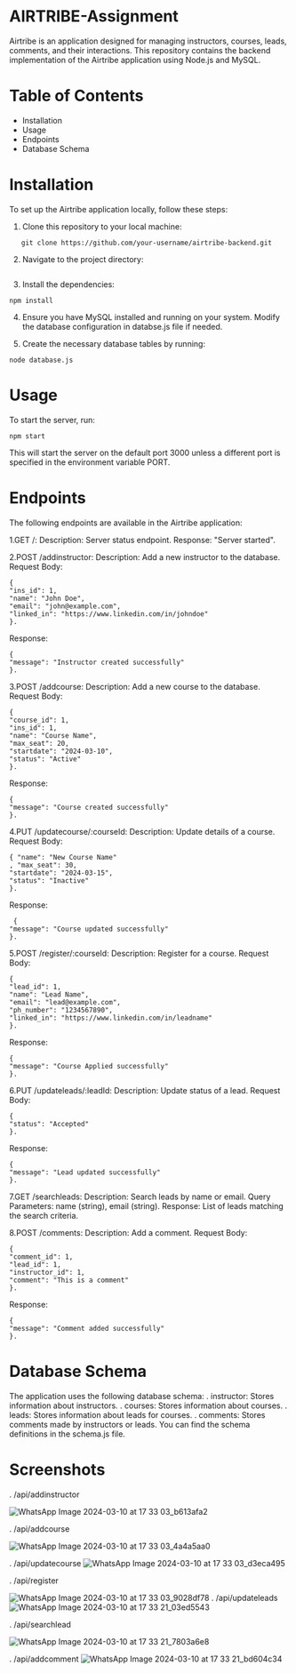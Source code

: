 # AIRTRIBE-Assignment

Airtribe is an application designed for managing instructors, courses, leads, comments, and their interactions. This repository contains the backend implementation of the Airtribe application using Node.js and MySQL.

# Table of Contents
 * Installation
 * Usage
 * Endpoints
 * Database Schema
   
# Installation
To set up the Airtribe application locally, follow these steps:
1. Clone this repository to your local machine:
```
   git clone https://github.com/your-username/airtribe-backend.git
```

2. Navigate to the project directory:
```
```

3. Install the dependencies:
```
npm install
```
4. Ensure you have MySQL installed and running on your system. Modify the database configuration in databse.js file if needed.

5. Create the necessary database tables by running:
```
node database.js
```

# Usage
To start the server, run:
```
npm start
```
This will start the server on the default port 3000 unless a different port is specified in the environment variable PORT.

# Endpoints
The following endpoints are available in the Airtribe application:

1.GET /:
Description: Server status endpoint.
Response: "Server started".

2.POST /addinstructor:
Description: Add a new instructor to the database.
Request Body:
```
{ 
"ins_id": 1, 
"name": "John Doe",
"email": "john@example.com", 
"linked_in": "https://www.linkedin.com/in/johndoe" 
}.
```
Response:
```
{ 
"message": "Instructor created successfully"
}.
```

3.POST /addcourse:
Description: Add a new course to the database.
Request Body: 
```
{ 
"course_id": 1, 
"ins_id": 1,
"name": "Course Name",
"max_seat": 20,
"startdate": "2024-03-10",
"status": "Active"
}.
```

Response: 
```
{ 
"message": "Course created successfully" 
}.
```


4.PUT /updatecourse/:courseId:
Description: Update details of a course.
Request Body: 
```
{ "name": "New Course Name"
, "max_seat": 30,
"startdate": "2024-03-15",
"status": "Inactive"
}.
```

Response:
```
 { 
"message": "Course updated successfully" 
}.
```


5.POST /register/:courseId:
Description: Register for a course.
Request Body: 
```
{ 
"lead_id": 1,
"name": "Lead Name",
"email": "lead@example.com",
"ph_number": "1234567890",
"linked_in": "https://www.linkedin.com/in/leadname" 
}.
```

Response:
```
{
"message": "Course Applied successfully"
}.
```

6.PUT /updateleads/:leadId:
Description: Update status of a lead.
Request Body: 
```
{ 
"status": "Accepted"
}.
```
Response: 
```
{ 
"message": "Lead updated successfully" 
}.
```

7.GET /searchleads:
Description: Search leads by name or email.
Query Parameters: name (string), email (string).
Response: List of leads matching the search criteria.

8.POST /comments:
Description: Add a comment.
Request Body:
```
{ 
"comment_id": 1,
"lead_id": 1, 
"instructor_id": 1,
"comment": "This is a comment"
}.
```
Response:
```
{ 
"message": "Comment added successfully"
}.
```

# Database Schema
The application uses the following database schema:
. instructor: Stores information about instructors.
. courses: Stores information about courses.
. leads: Stores information about leads for courses.
. comments: Stores comments made by instructors or leads.
You can find the schema definitions in the schema.js file.

# Screenshots
. /api/addinstructor 

![WhatsApp Image 2024-03-10 at 17 33 03_b613afa2](https://github.com/prince-132/airtribe-assignment/assets/117109800/6698d5fb-fe0c-4916-b9ed-507a31e56351)

. /api/addcourse

![WhatsApp Image 2024-03-10 at 17 33 03_4a4a5aa0](https://github.com/prince-132/airtribe-assignment/assets/117109800/7a523d9b-f74e-4272-9630-0f70bfddddee)

. /api/updatecourse
![WhatsApp Image 2024-03-10 at 17 33 03_d3eca495](https://github.com/prince-132/airtribe-assignment/assets/117109800/31ec2f14-4ca9-4225-a8f4-cea7309cedfb)

. /api/register

![WhatsApp Image 2024-03-10 at 17 33 03_9028df78](https://github.com/prince-132/airtribe-assignment/assets/117109800/52f74152-02c2-4ece-b496-8fa354e8cbfc)
. /api/updateleads
![WhatsApp Image 2024-03-10 at 17 33 21_03ed5543](https://github.com/prince-132/airtribe-assignment/assets/117109800/00c3af4e-f0f0-45b1-96a3-1d3f3c1ea7b4)

. /api/searchlead

![WhatsApp Image 2024-03-10 at 17 33 21_7803a6e8](https://github.com/prince-132/airtribe-assignment/assets/117109800/9f50839a-9803-4662-99da-5d741a7c7b3a)

. /api/addcomment 
![WhatsApp Image 2024-03-10 at 17 33 21_bd604c34](https://github.com/prince-132/airtribe-assignment/assets/117109800/b1f1f515-9a3a-4976-ba17-4978133c3126)


